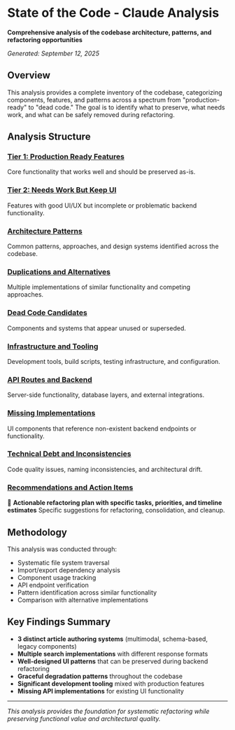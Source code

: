 # State of the Code - Claude Analysis

**Comprehensive analysis of the codebase architecture, patterns, and refactoring opportunities**

*Generated: September 12, 2025*

## Overview

This analysis provides a complete inventory of the codebase, categorizing components, features, and patterns across a spectrum from "production-ready" to "dead code." The goal is to identify what to preserve, what needs work, and what can be safely removed during refactoring.

## Analysis Structure

### [Tier 1: Production Ready Features](./tier-1-production-ready.md)
Core functionality that works well and should be preserved as-is.

### [Tier 2: Needs Work But Keep UI](./tier-2-needs-work.md)
Features with good UI/UX but incomplete or problematic backend functionality.

### [Architecture Patterns](./architecture-patterns.md)
Common patterns, approaches, and design systems identified across the codebase.

### [Duplications and Alternatives](./duplications-alternatives.md)
Multiple implementations of similar functionality and competing approaches.

### [Dead Code Candidates](./dead-code-candidates.md)
Components and systems that appear unused or superseded.

### [Infrastructure and Tooling](./infrastructure-tooling.md)
Development tools, build scripts, testing infrastructure, and configuration.

### [API Routes and Backend](./api-backend.md)
Server-side functionality, database layers, and external integrations.

### [Missing Implementations](./missing-implementations.md)
UI components that reference non-existent backend endpoints or functionality.

### [Technical Debt and Inconsistencies](./technical-debt.md)
Code quality issues, naming inconsistencies, and architectural drift.

### [Recommendations and Action Items](./recommendations.md)
🎯 **Actionable refactoring plan with specific tasks, priorities, and timeline estimates**
Specific suggestions for refactoring, consolidation, and cleanup.

## Methodology

This analysis was conducted through:
- Systematic file system traversal
- Import/export dependency analysis  
- Component usage tracking
- API endpoint verification
- Pattern identification across similar functionality
- Comparison with alternative implementations

## Key Findings Summary

- **3 distinct article authoring systems** (multimodal, schema-based, legacy components)
- **Multiple search implementations** with different response formats
- **Well-designed UI patterns** that can be preserved during backend refactoring
- **Graceful degradation patterns** throughout the codebase
- **Significant development tooling** mixed with production features
- **Missing API implementations** for existing UI functionality

---

*This analysis provides the foundation for systematic refactoring while preserving functional value and architectural quality.*
